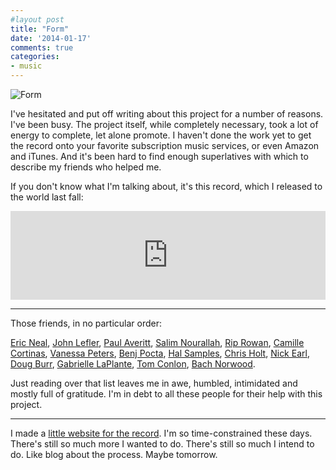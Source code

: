 ```yaml
---
#layout post
title: "Form"
date: '2014-01-17'
comments: true
categories: 
- music
---
```


![Form](/images/form_cover_fullwidth.jpg)

I've hesitated and put off writing about this project for a number of reasons. I've been busy. The project itself, while completely necessary, took a lot of energy to complete, let alone promote. I haven't done the work yet to get the record onto your favorite subscription music services, or even Amazon and iTunes. And it's been hard to find enough superlatives with which to describe my friends who helped me.

If  you don't know what I'm talking about, it's this record, which I released to the world last fall:

<iframe style="border: 0; width: 100%; height: 142px;" src="http://bandcamp.com/EmbeddedPlayer/album=1607945823/size=large/bgcol=333333/linkcol=ffffff/tracklist=false/artwork=none/transparent=true/" seamless><a href="http://themusicgroup.org/album/form">Form by Daniel Miller</a></iframe>

---

Those friends, in no particular order:

[Eric Neal](http://bandofpuppets.com/), [John Lefler](http://www.johnleflermusic.com/), [Paul Averitt](http://www.paulaveritt.com/), [Salim Nourallah](http://en.wikipedia.org/wiki/Salim_Nourallah), [Rip Rowan](http://riprowan.com/), [Camille Cortinas](http://www.camillecortinas.com/), [Vanessa Peters](http://vanessapeters.com/), [Benj Pocta](https://twitter.com/benjpocta), [Hal Samples](http://halsamples.com/), [Chris Holt](https://myspace.com/chrisholtmusic), [Nick Earl](http://thetravoltasmusic.com/about/meet-nick-earl/), [Doug Burr](http://www.dougburr.com/), [Gabrielle LaPlante](http://www.reverbnation.com/gabriellelaplante), [Tom Conlon](http://www.tomconlonmusic.com/), [Bach Norwood](http://bachnorwood.com/).

Just reading over that list leaves me in awe, humbled, intimidated and mostly full of gratitude. I'm in debt to all these people for their help with this project.

---

I made a [little website for the record](http://for-m.net/). I'm so time-constrained these days. There's still so much more I wanted to do. There's still so much I intend to do. Like blog about the process. Maybe tomorrow.